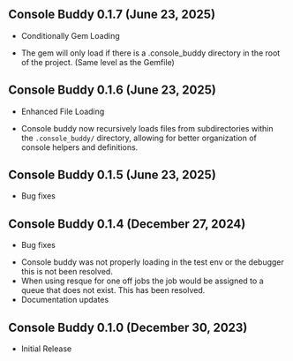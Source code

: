 ## Console Buddy 0.1.7 (June 23, 2025) ##

* Conditionally Gem Loading
- The gem will only load if there is a .console_buddy directory in the root of the project. (Same level as the Gemfile)


## Console Buddy 0.1.6 (June 23, 2025) ##

* Enhanced File Loading
- Console buddy now recursively loads files from subdirectories within the `.console_buddy/` directory, allowing for better organization of console helpers and definitions.

## Console Buddy 0.1.5 (June 23, 2025) ##

* Bug fixes

## Console Buddy 0.1.4 (December 27, 2024) ##

* Bug fixes
- Console buddy was not properly loading in the test env or the debugger this is not been resolved.
- When using resque for one off jobs the job would be assigned to a queue that does not exist. This has been resolved.
- Documentation updates

## Console Buddy 0.1.0 (December 30, 2023) ##

*  Initial Release